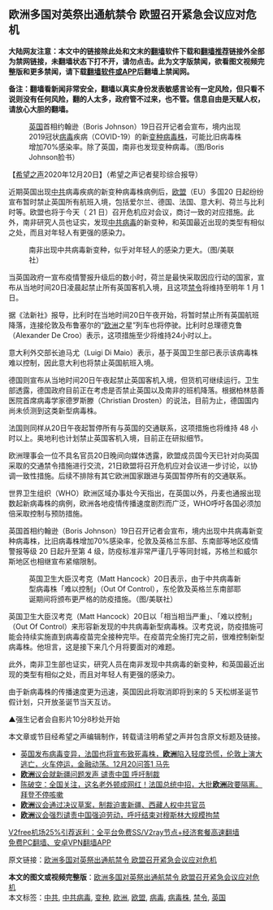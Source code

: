  <h2>欧洲多国对英祭出通航禁令 欧盟召开紧急会议应对危机</h2> <p class="notice"><b>大陆网友注意：本文中的链接除此处和文末的<a href="https://github.com/bannedbook/fanqiang" >翻墙</a>软件下载和<a href="https://github.com/killgcd/justmysocks/blob/master/README.md">翻墙推荐</a>链接外全部为禁网链接，未翻墙状态下打不开，请勿点击。此为文字版禁闻，欲看图文视频完整版和更多禁闻，请下载<a href="https://github.com/bannedbook/fanqiang">翻墙软件或APP</a>后翻墙上禁闻网。</p><p>备注：翻墙看新闻非常安全，翻墙以真实身份发表敏感言论有一定风险，但只看不说则没有任何风险，翻的人太多，政府管不过来，也不管。信息自由是天赋人权，请放心大胆的翻墙。</b></p>  <div class="entry"> <figure><figcaption><a href="https://www.bannedbook.org/bnews/tag/%e8%8b%b1%e5%9b%bd/" class="st_tag internal_tag" rel="tag" title="标签 英国 下的日志">英国</a>首相约翰逊（Boris Johnson）19日召开记者会宣布，境内出现2019冠状<a href="https://www.bannedbook.org/bnews/tag/%e7%97%85%e6%af%92/" class="st_tag internal_tag" rel="tag" title="标签 病毒 下的日志">病毒</a>疾病（COVID-19）的新<a href="https://www.bannedbook.org/bnews/tag/%E5%8F%98%E7%A7%8D/" class="st_tag internal_tag" rel="tag" title="标签 变种 下的日志">变种</a><a href="https://www.bannedbook.org/bnews/tag/%E7%97%85%E6%AF%92%E6%A0%AA/" class="st_tag internal_tag" rel="tag" title="标签 病毒株 下的日志">病毒株</a>，可能比旧病毒株增加70%感染率。除了英国，南非也发现变种病毒。（图/Boris Johnson脸书）</figcaption></figure> <p>【<span class='wp_keywordlink_affiliate'><a href="https://www.soundofhope.org" title="希望之声" target="_blank">希望之声</a></span>2020年12月20日】（希望之声记者斐珍综合报导）</p> <p>近期英国出现<a href="https://www.bannedbook.org/bnews/tag/%e4%b8%ad%e5%85%b1/" class="st_tag internal_tag" rel="tag" title="标签 中共 下的日志">中共</a>病毒疾病的新变种病毒株病例后，<a href="https://www.bannedbook.org/bnews/tag/%e6%ac%a7%e7%9b%9f/" class="st_tag internal_tag" rel="tag" title="标签 欧盟 下的日志">欧盟</a>（EU）多国20 日起纷纷宣布暂时禁止英国所有航班入境，包括爱尔兰、德国、法国、意大利、荷兰与比利时等。欧盟也将于今天（ 21 日）召开危机应对会议，商讨一致的对应措施。此外，南非研究人员也证实，发现<a href="https://www.bannedbook.org/bnews/tag/%e4%b8%ad%e5%85%b1%e7%97%85%e6%af%92/" class="st_tag internal_tag" rel="tag" title="标签 中共病毒 下的日志">中共病毒</a>的新变种，和英国最近出现的类型有相似之处，而且对年轻人有更强的感染力。</p> <figure><figcaption>南非出现中共病毒新变种，似乎对年轻人的感染力更大。（图/美联社）</figcaption></figure> <p>当英国政府一宣布疫情警报升级后的数小时，荷兰是最快采取因应行动的国家，宣布从当地时间20日凌晨起禁止所有英国客机入境，且这项<a href="https://www.bannedbook.org/bnews/tag/%E7%A6%81%E4%BB%A4/" class="st_tag internal_tag" rel="tag" title="标签 禁令 下的日志">禁令</a>将维持至明年 1 月 1 日。</p> <p>据《法新社》报导，比利时在当地时间20日午夜开始，将暂时禁止所有英国航班降落，连接伦敦及布鲁塞尔的“<a href="https://www.bannedbook.org/bnews/tag/%e6%ac%a7%e6%b4%b2/" class="st_tag internal_tag" rel="tag" title="标签 欧洲 下的日志">欧洲</a>之星”列车也将停驶。比利时总理德克鲁（Alexander De Croo）表示，这项措施至少将维持24小时以上。</p>  <p>意大利外交部长迪马尤（Luigi Di Maio）表示，基于英国卫生部已表示该病毒株难以控制，因此意大利也将禁止英国航班入境。</p> <p>德国则宣布从当地时间20日午夜起禁止英国客机入境，但货机可继续运行。卫生部透露，德国政府目前正在考虑是否禁止英国以及南非的班机降落。根据柏林慈善医院首席病毒学家德罗斯滕（Christian Drosten）的说法，目前为止，德国国内尚未侦测到这类新型病毒株。</p> <p>法国则同样从20日午夜起暂停所有与英国的交通联系，这项措施也将维持 48 小时以上。奥地利也计划禁止英国客机入境，目前正在研拟细节。</p> <p>欧洲理事会一位不具名官员20日晚间向媒体透露，欧盟成员国今天已针对向英国采取的交通禁令措施进行交流，21日欧盟将召开危机应对会议进一步讨论，以协调一致性措施。后续不排除有其它欧洲国家跟进与英国暂停所有的交通联系。</p>  <p>世界卫生组织（WHO）欧洲区域办事处今天指出，在英国以外，丹麦也通报出现数起新病毒株的病例，欧洲各地疫情传播速度剧烈而广泛，WHO呼吁各国必须加倍采取控制与预防措施。</p> <p>英国首相约翰逊（Boris Johnson）19日召开记者会宣布，境内出现中共病毒新变种病毒株，比旧病毒株增加70%感染率，伦敦及英格兰东部、东南部等地区疫情警报等级 20 日起升至第 4 级，防疫标准非常严谨几乎等同封城，苏格兰和威尔斯地区也相继宣布紧缩限制。</p> <figure><figcaption>英国卫生大臣汉考克（Matt Hancock）20日表示，由于中共病毒新型病毒株「难以控制」（Out Of Control），东伦敦及英格兰东南部耶诞期间将颁布更严格的防疫措施。（图/美联社）</figcaption></figure> <p>英国卫生大臣汉考克（Matt Hancock）20日以「相当相当严重」、「难以控制」（Out Of Control）来形容新发现的中共病毒新型病毒株。汉考克说，防疫措施可能会持续实施直到病毒疫苗完全接种完毕。在疫苗完全施打完之前，很难控制新型病毒株。他坦言，这是接下来几个月将要面对的难题。</p> <p>此外，南非卫生部也证实，研究人员在南非发现中共病毒的新变种，和英国最近出现的类型有相似之处，而且对年轻人有更强的感染力。</p>  <p>由于新病毒株的传播速度更为迅速，英国因此将取消即将到来的 5 天松绑圣诞节假计划，只开放圣诞节当天互访。</p> <p></p> <p>▲强生记者会自影片10分8秒处开始</p> <p>本文章或节目经希望之声编辑制作，转载请注明希望之声并包含原文标题及链接。</p>  <ul class='op-related-articles' title='相关阅读'> <li><a href='https://www.bannedbook.org/bnews/bannedvideo/20201221/1451905.html' target='_blank'>英国发布病毒变异，法国也将宣布致死毒株，<b>欧洲</b>陷入轻度恐慌，伦敦上演大逃亡，火车停运，金融动荡。12月20问答1 马先</a></li> <li><a href='https://www.bannedbook.org/bnews/baitai/20201219/1450893.html' target='_blank'><b>欧洲</b>议会就新疆问题发声 谴责中国 呼吁制裁</a></li> <li><a href='https://www.bannedbook.org/bnews/cbnews/20201218/1450433.html' target='_blank'>陈破空：全国关注，这名老外顿成网红！法国总统中招，大批<b>欧洲</b>政要隔离。拜登不停咳嗽</a></li> <li><a href='https://www.bannedbook.org/bnews/renquan/xizang/20201218/1450404.html' target='_blank'><b>欧洲</b>议会通过决议草案，制裁迫害新疆、西藏人权中共官员</a></li> <li><a href='https://www.bannedbook.org/bnews/headline/20201218/1450216.html' target='_blank'><b>欧洲</b>议会强烈谴责中国强迫劳动，呼吁结束对穆斯林大规模拘禁</a></li> </ul> <p class="texttj"> <a href="https://www.bannedbook.org/forum23/topic22702.html" target="_blank">V2free机场25%引荐返利：全平台免费SS/V2ray节点+经济套餐高速翻墙</a><br/> <a href="https://github.com/bannedbook/fanqiang/wiki/%E7%A6%81%E9%97%BB%E7%BD%91%E5%AE%89%E5%8D%93%E7%BF%BB%E5%A2%99%E6%96%B0%E9%97%BBAPP" target="_blank">免费PC翻墙、安卓VPN翻墙APP</a></p><p>原文链接：<a class="src_link"  href="https://www.soundofhope.org/post/455677" target="_blank">欧洲多国对英祭出通航禁令 欧盟召开紧急会议应对危机</a></p><a name='sharetosocial'></a>       <div><b>本文的图文或视频完整版</b>：<a href='https://www.bannedbook.org/bnews/comments/20201221/1452092.html'>欧洲多国对英祭出通航禁令 欧盟召开紧急会议应对危机</a></div>  </div><!--END ENTRY--> <div class="postfooter"> <div>本文标签：<a href="https://www.bannedbook.org/bnews/tag/%e4%b8%ad%e5%85%b1/" rel="tag">中共</a>, <a href="https://www.bannedbook.org/bnews/tag/%e4%b8%ad%e5%85%b1%e7%97%85%e6%af%92/" rel="tag">中共病毒</a>, <a href="https://www.bannedbook.org/bnews/tag/%E5%8F%98%E7%A7%8D/" rel="tag">变种</a>, <a href="https://www.bannedbook.org/bnews/tag/%e6%ac%a7%e6%b4%b2/" rel="tag">欧洲</a>, <a href="https://www.bannedbook.org/bnews/tag/%e6%ac%a7%e7%9b%9f/" rel="tag">欧盟</a>, <a href="https://www.bannedbook.org/bnews/tag/%e7%97%85%e6%af%92/" rel="tag">病毒</a>, <a href="https://www.bannedbook.org/bnews/tag/%E7%97%85%E6%AF%92%E6%A0%AA/" rel="tag">病毒株</a>, <a href="https://www.bannedbook.org/bnews/tag/%E7%A6%81%E4%BB%A4/" rel="tag">禁令</a>, <a href="https://www.bannedbook.org/bnews/tag/%e8%8b%b1%e5%9b%bd/" rel="tag">英国</a></div>  </div><!--END POSTFOOTER--> 